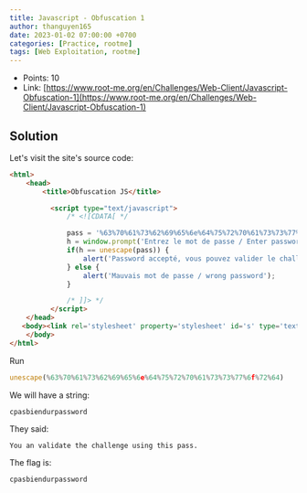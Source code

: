 ```yaml
---
title: Javascript - Obfuscation 1
author: thanguyen165
date: 2023-01-02 07:00:00 +0700
categories: [Practice, rootme]
tags: [Web Exploitation, rootme]
---
```


* Points: 10
* Link: [https://www.root-me.org/en/Challenges/Web-Client/Javascript-Obfuscation-1](https://www.root-me.org/en/Challenges/Web-Client/Javascript-Obfuscation-1)

## Solution

Let's visit the site's source code:

```html
<html>
    <head>
        <title>Obfuscation JS</title>

          <script type="text/javascript">
              /* <![CDATA[ */

              pass = '%63%70%61%73%62%69%65%6e%64%75%72%70%61%73%73%77%6f%72%64';
              h = window.prompt('Entrez le mot de passe / Enter password');
              if(h == unescape(pass)) {
                  alert('Password accepté, vous pouvez valider le challenge avec ce mot de passe.\nYou an validate the challenge using this pass.');
              } else {
                  alert('Mauvais mot de passe / wrong password');
              }

              /* ]]> */
          </script>
    </head>
   <body><link rel='stylesheet' property='stylesheet' id='s' type='text/css' href='/template/s.css' media='all' /><iframe id='iframe' src='https://www.root-me.org/?page=externe_header'></iframe>
    </body>
</html>
```

Run
```javascript
unescape(%63%70%61%73%62%69%65%6e%64%75%72%70%61%73%73%77%6f%72%64)
```

We will have a string:
```
cpasbiendurpassword
```

They said:
```
You an validate the challenge using this pass.
```

The flag is:
```
cpasbiendurpassword
```
